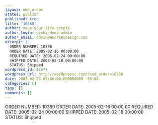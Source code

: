 ```yaml
---
layout: emd_order
status: publish
published: true
title: '10380'
author: make-your-life-simple
author_login: picky-demo-admin
author_email: admin@emarketdesign.com
excerpt: |-
  ORDER NUMBER: 10380
  ORDER DATE: 2005-02-16 00:00:00
  REQUIRED DATE: 2005-02-24 00:00:00
  SHIPPED DATE: 2005-02-18 00:00:00
  STATUS: Shipped
wordpress_id: 11577
wordpress_url: http://wordpressc.com/?emd_order=10380
date: 2005-02-23 05:00:00.000000000 -05:00
categories: []
tags: []
comments: []
---
```

ORDER NUMBER: 10380
ORDER DATE: 2005-02-16 00:00:00
REQUIRED DATE: 2005-02-24 00:00:00
SHIPPED DATE: 2005-02-18 00:00:00
STATUS: Shipped
